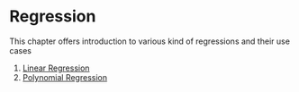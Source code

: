 # Regression

This chapter offers introduction to various kind of regressions and their use cases

1. [Linear Regression](./01-LinearRegression.md)
2. [Polynomial Regression](./02-PolynomialRegression.md)